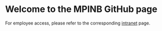 # Welcome to the MPINB GitHub page

For employee access, please refer to the corresponding [intranet](https://max.mpg.de/sites/mpi-nb/hpc/Seiten/GitHub.aspx) page.
